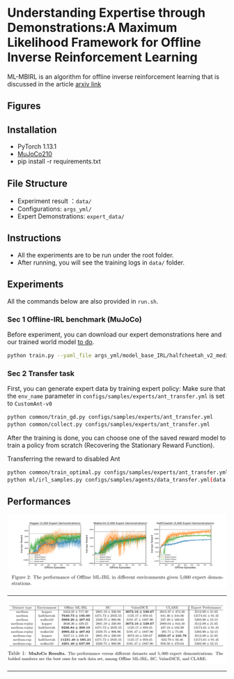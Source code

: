 # Understanding Expertise through Demonstrations:A Maximum Likelihood Framework for Offline Inverse Reinforcement Learning
ML-MBIRL is an algorithm for offline inverse reinforcement learning that is discussed in the article [arxiv link](http://arxiv.org/abs/2302.07457)

## Figures

## Installation
- PyTorch 1.13.1
- [MuJoCo210](https://www.roboti.us/license.html)
- pip install -r requirements.txt


## File Structure
- Experiment result ：`data/`
- Configurations: `args_yml/`
- Expert Demonstrations: `expert_data/`

## Instructions
- All the experiments are to be run under the root folder. 
- After running, you will see the training logs in `data/` folder.

## Experiments
All the commands below are also provided in `run.sh`.

### Sec 1 Offline-IRL benchmark (MuJoCo)
Before experiment, you can download our expert demonstrations here and our trained world model [to do](http://arxiv.org/abs/2302.07457).

```bash
python train.py --yaml_file args_yml/model_base_IRL/halfcheetah_v2_medium.yml --seed 0 --uuid halfcheetah_result 
```

### Sec 2 Transfer task
First, you can generate expert data by training expert policy:
Make sure that the `env_name` parameter in `configs/samples/experts/ant_transfer.yml` is set to `CustomAnt-v0`
```bash
python common/train_gd.py configs/samples/experts/ant_transfer.yml
python common/collect.py configs/samples/experts/ant_transfer.yml
```

After the training is done, you can choose one of the saved reward model to train a policy from scratch (Recovering the Stationary Reward Function).

Transferring the reward to disabled Ant

```bash 
python common/train_optimal.py configs/samples/experts/ant_transfer.yml
python ml/irl_samples.py configs/samples/agents/data_transfer.yml(data transfer)
```

## Performances
![Graph](imgs/fig_1.png)

-----

![Graph](imgs/fig_2.png)

----
